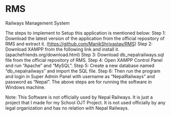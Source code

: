 # RMS
Railways Management System

The steps to implement to Setup this application is mentioned below: 
Step 1: Download the latest version of the application from the official repository of RMS                                    and extract it. (https://github.com/ManikShrivastav/RMS)
Step 2: Download XAMPP from the following link and install it.
	(apachefriends.org/download.html)
Step 3: Download db_nepalrailways.sql file from the official repository of RMS.
Step 4: Open XAMPP Control Panel and run “Apache” and “MySQL”. 
Step 5: Create a new database named “db_nepalrailways” and import the SQL file.
Step 6: Then run the program and login in Super Admin Panel with username as “NepalRailways” and password as “Nepal”.
The above steps are for running the software in Windows machine.  


Note: This Software is not officially used by Nepal Railways. It is just a project that I made for my School OJT Project. It is not used officially by any legal organization and has no relation with Nepal Railways.
